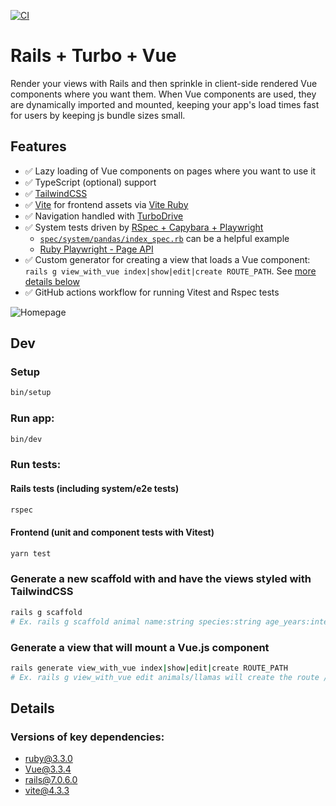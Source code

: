 [![CI](https://github.com/joekrump/rails-turbo-vue/actions/workflows/rubyonrails.yml/badge.svg)](https://github.com/joekrump/rails-turbo-vue/actions/workflows/rubyonrails.yml)

# Rails + Turbo + Vue

Render your views with Rails and then sprinkle in client-side rendered Vue components where you want them. When Vue components are used, they are dynamically imported and mounted, keeping your app's load times fast for users by keeping js bundle sizes small.

## Features

- ✅ Lazy loading of Vue components on pages where you want to use it
- ✅ TypeScript (optional) support
- ✅ [TailwindCSS](https://tailwindcss.com/)
- ✅ [Vite](https://vitejs.dev/) for frontend assets via [Vite Ruby](https://vite-ruby.netlify.app/)
- ✅ Navigation handled with [TurboDrive](https://turbo.hotwired.dev/handbook/drive)
- ✅ System tests driven by [RSpec + Capybara + Playwright](https://playwright-ruby-client.vercel.app/docs/article/api_coverage)
   - [`spec/system/pandas/index_spec.rb`](https://github.com/joekrump/rails-turbo-vue/blob/main/spec/system/pandas/index_spec.rb) can be a helpful example
   - [Ruby Playwright - Page API](https://playwright-ruby-client.vercel.app/docs/api/page)
- ✅ Custom generator for creating a view that loads a Vue component: `rails g view_with_vue index|show|edit|create ROUTE_PATH`. See [more details below](#generate-a-view-that-uses-a-view-component)
- ✅ GitHub actions workflow for running Vitest and Rspec tests

![Homepage](https://github.com/joekrump/rails-turbo-vue/blob/main/spec/expected_screenshots/expected_chromium_home_page_renders_the_home_page_with_the_expected_content_dark.png)

## Dev

### Setup
```bash
bin/setup
```

### Run app:
```bash
bin/dev
```

### Run tests:

#### Rails tests (including system/e2e tests)
```bash
rspec
```

#### Frontend (unit and component tests with Vitest)

```bash
yarn test
```

### Generate a new scaffold with and have the views styled with TailwindCSS

```bash
rails g scaffold
# Ex. rails g scaffold animal name:string species:string age_years:integer
```

### Generate a view that will mount a Vue.js component

```bash
rails generate view_with_vue index|show|edit|create ROUTE_PATH
# Ex. rails g view_with_vue edit animals/llamas will create the route /animals/llamas/:id/edit with a Vue component that loads on the view for that route.
```

## Details

### Versions of key dependencies:

- ruby@3.3.0
- Vue@3.3.4
- rails@7.0.6.0
- vite@4.3.3
